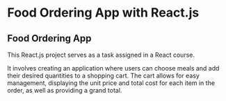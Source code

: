 <h1>Food Ordering App with React.js</h2>

<h2>Food Ordering App</h2>
 <p>This React.js project serves as a task assigned in a React course. </p>
<p>It involves creating an application where users can choose meals and add their desired quantities to a shopping cart.
  The cart allows for easy management, displaying the unit price and total cost for each item in the order, as well as providing a grand total.</p>
